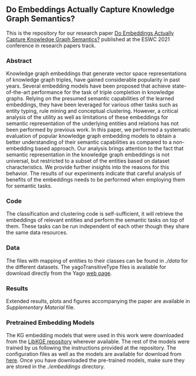 ## Do Embeddings Actually Capture Knowledge Graph Semantics?

This is the repository for our research paper [Do Embeddings Actually Capture Knowledge Graph Semantics?](https://link.springer.com/chapter/10.1007/978-3-030-77385-4_9) published at the ESWC 2021 conference in research papers track.

### Abstract

Knowledge graph embeddings that generate vector space representations of knowledge graph triples, have gained considerable popularity in past years. Several embedding models have been proposed that achieve state-of-the-art performance for the task of triple completion in knowledge graphs. Relying on the presumed semantic capabilities of the learned embeddings, they have been leveraged for various other tasks such as entity typing, rule mining and conceptual clustering. However, a critical analysis of the utility as well as limitations of these embeddings for semantic representation of the underlying entities and relations has not been performed by previous work. In this paper, we performed a systematic evaluation of popular knowledge graph embedding models to obtain a better understanding of their semantic capabilities as compared to a non-embedding based approach. Our analysis brings attention to the fact that semantic representation in the knowledge graph embeddings is not universal, but restricted to a subset of the entities based on dataset characteristics. We provide further insights into the reasons for this behavior. The results of our experiments indicate that careful analysis of benefits of the embeddings needs to be performed when employing them for semantic tasks. 

### Code 

The classification and clustering code is self-sufficient, it will retrieve the embeddings of relevant entities and perform the semantic tasks on top of them. These tasks can be run independent of each other though they share the same data resources. 

### Data
The files with mapping of entities to their classes can be found in *./data* for the different datasets. The yagoTransitiveType files is available for download directly from the Yago [web page](https://www.mpi-inf.mpg.de/departments/databases-and-information-systems/research/yago-naga/yago/downloads). 


### Results
Extended results, plots and figures accompanying the paper are available in *Supplementary Material* file.


### Pretrained Embedding Models
The KG embedding models that were used in this work were downloaded from the [LibKGE repository](https://github.com/uma-pi1/kge.git) wherever available. The rest of the models were trained by us following the instructions provided at the repository. The configuration files as well as the models are available for download from [here](https://owncloud.hpi.de/s/QIuLNwcaaInoMKo). Once you have downloaded the pre-trained models, make sure they are stored in the *./embeddings* directory. 
